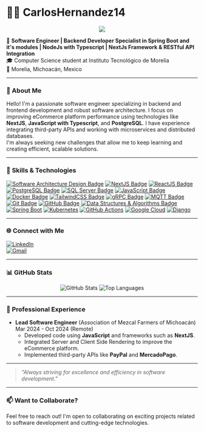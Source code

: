 # 👨‍💻 CarlosHernandez14

<p align="center">
  <!-- Typing SVG by DenverCoder1 - https://github.com/DenverCoder1/readme-typing-svg -->
  <a href="https://github.com/CarlosHernandez14">
    <img src="https://readme-typing-svg.demolab.com/?lines=Backend%20Developer;Software%20Engineer;2%20years%20of%20coding%20experience;Always%20learning%20new%20things&font=Fira%20Code&center=true&width=440&height=45&color=f75c7e&vCenter=true&pause=1000&size=22" /></a>
</p>


🚀 **Software Engineer | Backend Developer Specialist in Spring Boot and it's modules | NodeJs with Typescript | NextJs Framework & RESTful API Integration**  
🎓 Computer Science student at Instituto Tecnológico de Morelia  
📍 Morelia, Michoacán, Mexico

---

### 🌟 About Me

Hello! I'm a passionate software engineer specializing in backend and frontend development and robust software architecture. I focus on improving eCommerce platform performance using technologies like **NextJS**, **JavaScript with Typescript**, and **PostgreSQL**. I have experience integrating third-party APIs and working with microservices and distributed databases.  
I'm always seeking new challenges that allow me to keep learning and creating efficient, scalable solutions.

---

### 🔧 **Skills & Technologies**  

[![Software Architecture Design Badge](https://img.shields.io/badge/-Software%20Architecture%20Design-007396?style=for-the-badge&labelColor=black&logo=data:image/svg+xml;base64,PASELBASE64_DE_TU_LOGO)](#)
[![NextJS Badge](https://img.shields.io/badge/-NextJS-000000?style=for-the-badge&labelColor=black&logo=next.js&logoColor=FFFFFF)](#)
[![ReactJS Badge](https://img.shields.io/badge/-React-61DBFB?style=for-the-badge&labelColor=black&logo=react&logoColor=61DBFB)](#)
[![PostgreSQL Badge](https://img.shields.io/badge/-PostgreSQL-336791?style=for-the-badge&labelColor=black&logo=postgresql&logoColor=336791)](#)
[![SQL Server Badge](https://img.shields.io/badge/-SQL%20Server-CC2927?style=for-the-badge&labelColor=black&logo=microsoft-sql-server&logoColor=CC2927)](#)
[![JavaScript Badge](https://img.shields.io/badge/-JavaScript-F0DB4F?style=for-the-badge&labelColor=black&logo=javascript&logoColor=F0DB4F)](#)
[![Docker Badge](https://img.shields.io/badge/-Docker-2496ED?style=for-the-badge&labelColor=black&logo=docker&logoColor=2496ED)](#)
[![TailwindCSS Badge](https://img.shields.io/badge/-TailwindCSS-38B2AC?style=for-the-badge&labelColor=black&logo=tailwind-css&logoColor=38B2AC)](#)
[![gRPC Badge](https://img.shields.io/badge/-gRPC-4285F4?style=for-the-badge&labelColor=black&logo=google&logoColor=4285F4)](#)
[![MQTT Badge](https://img.shields.io/badge/-MQTT-660066?style=for-the-badge&labelColor=black&logo=eclipse-mosquitto&logoColor=660066)](#)
[![Git Badge](https://img.shields.io/badge/-Git-F05032?style=for-the-badge&labelColor=black&logo=git&logoColor=F05032)](#)
[![GitHub Badge](https://img.shields.io/badge/-GitHub-181717?style=for-the-badge&labelColor=black&logo=github&logoColor=FFFFFF)](#)
[![Data Structures & Algorithms Badge](https://img.shields.io/badge/-Data%20Structures%20%26%20Algorithms-4B8BBE?style=for-the-badge&labelColor=black&logo=python&logoColor=4B8BBE)](#)
[![Spring Boot](https://img.shields.io/badge/Spring%20Boot-6DB33F?logo=springboot&logoColor=fff)](#)
[![Kubernetes](https://img.shields.io/badge/Kubernetes-326CE5?logo=kubernetes&logoColor=fff)](#)
[![GitHub Actions](https://img.shields.io/badge/GitHub_Actions-2088FF?logo=github-actions&logoColor=white)](#)
[![Google Cloud](https://img.shields.io/badge/Google%20Cloud-%234285F4.svg?logo=google-cloud&logoColor=white)](#)
[![Django](https://img.shields.io/badge/Django-%23092E20.svg?logo=django&logoColor=white)](#)

---

### 🌐 Connect with Me

[![LinkedIn](https://img.shields.io/badge/-LinkedIn-blue?style=for-the-badge&logo=linkedin)](https://www.linkedin.com/in/carlos-hernandez-cortes-1b5693243/)  
[![Gmail](https://img.shields.io/badge/-Gmail-red?style=for-the-badge&logo=gmail&logoColor=white)](mailto:carloskvpchc@gmail.com)  

---

### 📊 GitHub Stats

<div align="center">
  <img src="https://github-readme-stats.vercel.app/api?username=CarlosHernandez14&show_icons=true&theme=radical" alt="GitHub Stats" />
  <img src="https://github-readme-stats.vercel.app/api/top-langs/?username=CarlosHernandez14&layout=compact&theme=radical" alt="Top Languages" />
</div>

---

### 💼 Professional Experience

- **Lead Software Engineer** (Association of Mezcal Farmers of Michoacán)  
  Mar 2024 - Oct 2024 (Remote)  
  - Developed code using **JavaScript** and frameworks such as **NextJS**.
  - Integrated Server and Client Side Rendering to improve the eCommerce platform.
  - Implemented third-party APIs like **PayPal** and **MercadoPago**.

---

> _"Always striving for excellence and efficiency in software development."_

---

### 📫 Want to Collaborate?  
Feel free to reach out! I'm open to collaborating on exciting projects related to software development and cutting-edge technologies.
